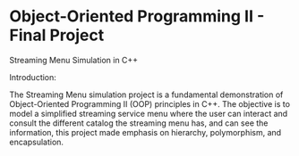 # Object-Oriented Programming II - Final Project 
Streaming Menu Simulation in C++

Introduction:

The Streaming Menu simulation project is a fundamental demonstration of Object-Oriented Programming II (OOP) principles in C++. 
The objective is to model a simplified streaming service menu where the user can interact and consult the different catalog the
streaming menu has, and can see the information, this project made emphasis on hierarchy, polymorphism, and encapsulation.

